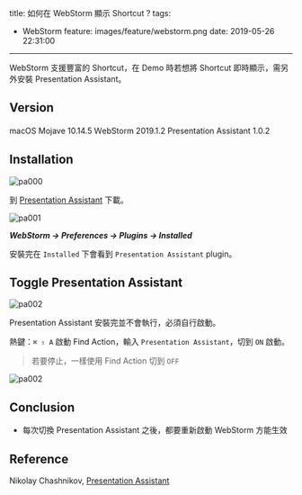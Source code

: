 title: 如何在 WebStorm 顯示 Shortcut ?
tags:
  - WebStorm
feature: images/feature/webstorm.png
date: 2019-05-26 22:31:00
---
WebStorm 支援豐富的 Shortcut，在 Demo 時若想將 Shortcut 即時顯示，需另外安裝 Presentation Assistant。

<!-- more -->

## Version

macOS Mojave 10.14.5
ＷebStorm 2019.1.2
Presentation Assistant 1.0.2

## Installation

![pa000](/images/webstorm/presentation-assistant/pa000.png)

到 [Presentation Assistant](https://plugins.jetbrains.com/plugin/7345-presentation-assistant) 下載。

![pa001](/images/webstorm/presentation-assistant/pa001.png)

***WebStorm -> Preferences -> Plugins -> Installed***

安裝完在 `Installed` 下會看到 `Presentation Assistant` plugin。

## Toggle Presentation Assistant

![pa002](/images/webstorm/presentation-assistant/pa002.png)

Presentation Assistant 安裝完並不會執行，必須自行啟動。

熱鍵：`⌘ ⇧ A` 啟動 Find Action，輸入 `Presentation Assistant`，切到 `ON` 啟動。

> 若要停止，一樣使用 Find Action 切到 `OFF`

![pa002](/images/webstorm/presentation-assistant/pa003.gif)

## Conclusion

* 每次切換 Presentation Assistant 之後，都要重新啟動 WebStorm 方能生效

## Reference

Nikolay Chashnikov, [Presentation Assistant](https://plugins.jetbrains.com/plugin/7345-presentation-assistant)

